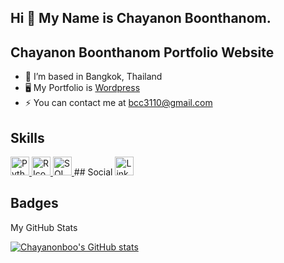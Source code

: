 ## Hi 👋 My Name is Chayanon Boonthanom.
## Chayanon Boonthanom Portfolio Website

- 🔭 I’m based in Bangkok, Thailand
- 🖥️ My Portfolio is [Wordpress](https://chayanonboo.com/)
- ⚡ You can contact me at bcc3110@gmail.com

## Skills
  <a href="https://www.python.org/">
  <img src="https://github.com/user-attachments/assets/cd7f63ef-7cd4-484e-b320-6e8d09b48eed" alt="Python Icon" width="30" height="30">
</a>
<a href="https://www.r-project.org/">
  <img src="https://www.r-project.org/logo/Rlogo.svg" alt="R Icon" width="30" height="30">
</a>
<a href="https://sqliteonline.com/">
  <img src="https://github.com/user-attachments/assets/9e49d04a-3327-4dd9-99a4-e0de50ef4e49" alt="SQL Icon" width="30" height="30">
</a>
## Social
<a href="[https://sqliteonline.com/](https://www.linkedin.com/in/chayanon-boonthanom/)">
  <img src="![image](https://github.com/user-attachments/assets/5dad619c-17a0-4eba-af56-9c8164c29e15)" alt="LinkedIn Icon" width="30" height="30">
</a>


## Badges
My GitHub Stats

[![Chayanonboo's GitHub stats](https://github-readme-stats.vercel.app/api?username=Chayanonboo&show_icons=true&theme=radical)](https://github.com/Chayanonboo)


          
